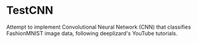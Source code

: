 # TestCNN
Attempt to implement Convolutional Neural Network (CNN) that classifies FashionMNIST image data, following deeplizard's YouTube tutorials.
